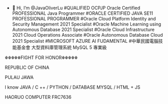 - 👋 Hi, I’m @JavaOliverLu
#QUALIFIED OCPJP Oracle Certified PROFESSIONAL Java Programmer
#ORACLE CERTIFIED JAVA SE11 PROFESSIONAL PROGRAMMER
#Oracle Cloud Platform Identity and Security Management 2021 Specialist
#Oracle Machine Learning using Autonomous Database 2021 Specialist 
#Oracle Cloud Infrastructure 2021 Cloud Operations Associate
#Oracle Autonomous Database Cloud 2021 Specialist
#MICROSOFT AZURE AI FUDAMENTAL
#中華民國電腦技能基金會  大型資料庫管理系統 MySQL 5  專業級

☬☬☬☬☬FIGHT FOR HONOR☬☬☬☬☬

REPUBLIC OF CHINA

PULAU JAWA

I know JAVA / C ++ / PYTHON / DATABASE MYSQL / HTML + JS


HAORUO COMPUTER FRC7636
